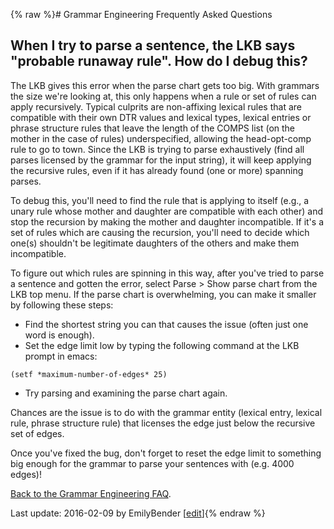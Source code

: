 {% raw %}# Grammar Engineering Frequently Asked Questions

## When I try to parse a sentence, the LKB says "probable runaway rule". How do I debug this?

The LKB gives this error when the parse chart gets too big. With
grammars the size we're looking at, this only happens when a rule or set
of rules can apply recursively. Typical culprits are non-affixing
lexical rules that are compatible with their own DTR values and lexical
types, lexical entries or phrase structure rules that leave the length
of the COMPS list (on the mother in the case of rules) underspecified,
allowing the head-opt-comp rule to go to town. Since the LKB is trying
to parse exhaustively (find all parses licensed by the grammar for the
input string), it will keep applying the recursive rules, even if it has
already found (one or more) spanning parses.

To debug this, you'll need to find the rule that is applying to itself
(e.g., a unary rule whose mother and daughter are compatible with each
other) and stop the recursion by making the mother and daughter
incompatible. If it's a set of rules which are causing the recursion,
you'll need to decide which one(s) shouldn't be legitimate daughters of
the others and make them incompatible.

To figure out which rules are spinning in this way, after you've tried
to parse a sentence and gotten the error, select Parse &gt; Show parse
chart from the LKB top menu. If the parse chart is overwhelming, you can
make it smaller by following these steps:

- Find the shortest string you can that causes the issue (often just
one word is enough).
- Set the edge limit low by typing the following command at the LKB
prompt in emacs:

<!-- -->


    (setf *maximum-number-of-edges* 25)

- Try parsing and examining the parse chart again.

Chances are the issue is to do with the grammar entity (lexical entry,
lexical rule, phrase structure rule) that licenses the edge just below
the recursive set of edges.

Once you've fixed the bug, don't forget to reset the edge limit to
something big enough for the grammar to parse your sentences with (e.g.
4000 edges)!

[Back to the Grammar Engineering FAQ](/GrammarEngineeringFaq).

Last update: 2016-02-09 by EmilyBender [[edit](https://github.com/delph-in/docs/wiki/GeFaqRunawayRule1/_edit)]{% endraw %}